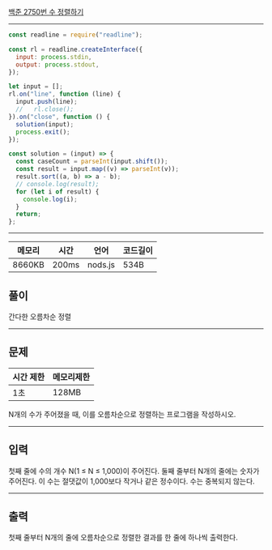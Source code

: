 [백준 2750번 수 정렬하기](https://www.acmicpc.net/problem/2750)

---

```javascript
const readline = require("readline");

const rl = readline.createInterface({
  input: process.stdin,
  output: process.stdout,
});

let input = [];
rl.on("line", function (line) {
  input.push(line);
  //   rl.close();
}).on("close", function () {
  solution(input);
  process.exit();
});

const solution = (input) => {
  const caseCount = parseInt(input.shift());
  const result = input.map((v) => parseInt(v));
  result.sort((a, b) => a - b);
  // console.log(result);
  for (let i of result) {
    console.log(i);
  }
  return;
};
```

---

| 메모리 | 시간  | 언어    | 코드길이 |
| ------ | ----- | ------- | -------- |
| 8660KB | 200ms | nods.js | 534B     |

## 풀이

간다한 오름차순 정렬

---

## 문제

| 시간 제한 | 메모리제한 |
| --------- | ---------- |
| 1초       | 128MB      |

N개의 수가 주어졌을 때, 이를 오름차순으로 정렬하는 프로그램을 작성하시오.

---

## 입력

첫째 줄에 수의 개수 N(1 ≤ N ≤ 1,000)이 주어진다. 둘째 줄부터 N개의 줄에는 숫자가 주어진다. 이 수는 절댓값이 1,000보다 작거나 같은 정수이다. 수는 중복되지 않는다.

---

## 출력

첫째 줄부터 N개의 줄에 오름차순으로 정렬한 결과를 한 줄에 하나씩 출력한다.
